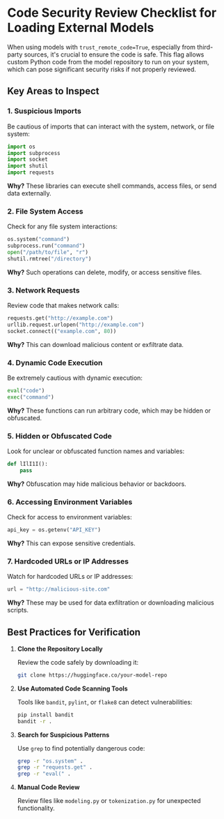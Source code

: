 # Code Security Review Checklist for Loading External Models

When using models with `trust_remote_code=True`, especially from third-party sources, it's crucial to ensure the code is safe. This flag allows custom Python code from the model repository to run on your system, which can pose significant security risks if not properly reviewed.

## Key Areas to Inspect

### 1. Suspicious Imports
Be cautious of imports that can interact with the system, network, or file system:

```python
import os
import subprocess
import socket
import shutil
import requests
```

**Why?** These libraries can execute shell commands, access files, or send data externally.

### 2. File System Access
Check for any file system interactions:

```python
os.system("command")
subprocess.run("command")
open("/path/to/file", "r")
shutil.rmtree("/directory")
```

**Why?** Such operations can delete, modify, or access sensitive files.

### 3. Network Requests
Review code that makes network calls:

```python
requests.get("http://example.com")
urllib.request.urlopen("http://example.com")
socket.connect(("example.com", 80))
```

**Why?** This can download malicious content or exfiltrate data.

### 4. Dynamic Code Execution
Be extremely cautious with dynamic execution:

```python
eval("code")
exec("command")
```

**Why?** These functions can run arbitrary code, which may be hidden or obfuscated.


### 5. Hidden or Obfuscated Code
Look for unclear or obfuscated function names and variables:

```python
def lIlI1I():
    pass
```

**Why?** Obfuscation may hide malicious behavior or backdoors.

### 6. Accessing Environment Variables
Check for access to environment variables:

```python
api_key = os.getenv("API_KEY")
```

**Why?** This can expose sensitive credentials.

### 7. Hardcoded URLs or IP Addresses
Watch for hardcoded URLs or IP addresses:

```python
url = "http://malicious-site.com"
```

**Why?** These may be used for data exfiltration or downloading malicious scripts.


## Best Practices for Verification

1. **Clone the Repository Locally**

   Review the code safely by downloading it:
   ```bash
   git clone https://huggingface.co/your-model-repo
   ```

2. **Use Automated Code Scanning Tools**

   Tools like `bandit`, `pylint`, or `flake8` can detect vulnerabilities:
   ```bash
   pip install bandit
   bandit -r .
   ```

3. **Search for Suspicious Patterns**

   Use `grep` to find potentially dangerous code:
   ```bash
   grep -r "os.system" .
   grep -r "requests.get" .
   grep -r "eval(" .
   ```

4. **Manual Code Review**

   Review files like `modeling.py` or `tokenization.py` for unexpected functionality.

